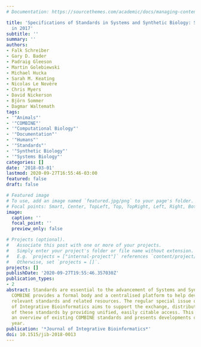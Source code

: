 ```yaml
---
# Documentation: https://sourcethemes.com/academic/docs/managing-content/

title: 'Specifications of Standards in Systems and Synthetic Biology: Status and Developments
  in 2017'
subtitle: ''
summary: ''
authors:
- Falk Schreiber
- Gary D. Bader
- Padraig Gleeson
- Martin Golebiewski
- Michael Hucka
- Sarah M. Keating
- Nicolas Le Novère
- Chris Myers
- David Nickerson
- Björn Sommer
- Dagmar Waltemath
tags:
- '"Animals"'
- '"COMBINE"'
- '"Computational Biology"'
- '"Documentation"'
- '"Humans"'
- '"Standards"'
- '"Synthetic Biology"'
- '"Systems Biology"'
categories: []
date: '2018-03-01'
lastmod: 2020-09-27T16:55:46-03:00
featured: false
draft: false

# Featured image
# To use, add an image named `featured.jpg/png` to your page's folder.
# Focal points: Smart, Center, TopLeft, Top, TopRight, Left, Right, BottomLeft, Bottom, BottomRight.
image:
  caption: ''
  focal_point: ''
  preview_only: false

# Projects (optional).
#   Associate this post with one or more of your projects.
#   Simply enter your project's folder or file name without extension.
#   E.g. `projects = ["internal-project"]` references `content/project/deep-learning/index.md`.
#   Otherwise, set `projects = []`.
projects: []
publishDate: '2020-09-27T19:55:46.357030Z'
publication_types:
- 2
abstract: Standards are essential to the advancement of Systems and Synthetic Biology.
  COMBINE provides a formal body and a centralised platform to help develop and disseminate
  relevant standards and related resources. The regular special issue of the Journal
  of Integrative Bioinformatics aims to support the exchange, distribution and archiving
  of these standards by providing unified, easily citable access. This paper provides
  an overview of existing COMBINE standards and presents developments of the last
  year.
publication: '*Journal of Integrative Bioinformatics*'
doi: 10.1515/jib-2018-0013
---
```

